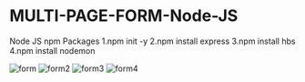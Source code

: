 # MULTI-PAGE-FORM-Node-JS


Node JS npm Packages
1.npm init -y
2.npm install express
3.npm install hbs 
4.npm install nodemon



![form](https://user-images.githubusercontent.com/118171405/212338261-ec19a29a-fde6-475b-870d-fe798df8473b.png)
![form2](https://user-images.githubusercontent.com/118171405/212338288-490b3183-f134-494f-b309-7ef1e09e4320.png)
![form3](https://user-images.githubusercontent.com/118171405/212338312-9424511f-c55b-4a72-9149-576eb916e043.png)
![form4](https://user-images.githubusercontent.com/118171405/212338326-0d5bb375-aa56-4667-924c-b4191f7b4c44.png)


